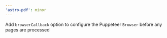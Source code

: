 ```yaml
---
'astro-pdf': minor
---
```


Add `browserCallback` option to configure the Puppeteer `Browser` before any pages are processed
